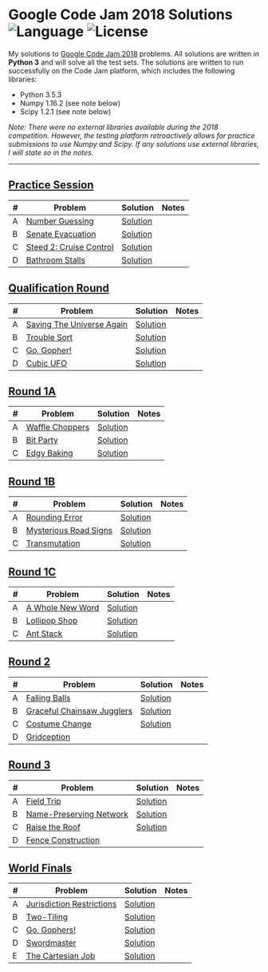 # Google Code Jam 2018 Solutions ![Language](https://img.shields.io/badge/language-Python%203-orange) ![License](https://img.shields.io/github/license/theXYZT/codejam-2020)

My solutions to [Google Code Jam 2018](https://codingcompetitions.withgoogle.com/codejam/archive/2018) problems. All solutions are written in **Python 3** and will solve all the test sets. The solutions are written to run successfully on the Code Jam platform, which includes the following libraries:

 * Python 3.5.3
 * Numpy 1.16.2 (see note below)
 * Scipy 1.2.1 (see note below)

*Note: There were no external libraries available during the 2018 competition.
However, the testing platform retroactively allows for practice submissions to
use Numpy and Scipy. If any solutions use external libraries, I will state so
in the notes.*

---

## [Practice Session](https://codingcompetitions.withgoogle.com/codejam/round/0000000000000130)

| # | Problem | Solution | Notes |
|---|---------|----------|-------|
| A | [Number Guessing](https://codingcompetitions.withgoogle.com/codejam/round/0000000000000130/0000000000000523) | [Solution](https://github.com/theXYZT/codejam-2018/blob/master/Practice%20Session/number-guessing.py) | |
| B | [Senate Evacuation](https://codingcompetitions.withgoogle.com/codejam/round/0000000000000130/00000000000004c0) | [Solution](https://github.com/theXYZT/codejam-2018/blob/master/Practice%20Session/senate-evacuation.py) | |
| C | [Steed 2: Cruise Control](https://codingcompetitions.withgoogle.com/codejam/round/0000000000000130/0000000000000524) | [Solution](https://github.com/theXYZT/codejam-2018/blob/master/Practice%20Session/steed-2-cruise-control.py) | |
| D | [Bathroom Stalls](https://codingcompetitions.withgoogle.com/codejam/round/0000000000000130/0000000000000652) | [Solution](https://github.com/theXYZT/codejam-2018/blob/master/Practice%20Session/bathroom-stalls.py) | |


## [Qualification Round](https://codingcompetitions.withgoogle.com/codejam/round/00000000000000cb)

| # | Problem | Solution | Notes |
|---|---------|----------|-------|
| A | [Saving The Universe Again](https://codingcompetitions.withgoogle.com/codejam/round/00000000000000cb/0000000000007966) | [Solution](https://github.com/theXYZT/codejam-2018/blob/master/Qualification%20Round/saving-the-universe-again.py) | |
| B | [Trouble Sort](https://codingcompetitions.withgoogle.com/codejam/round/00000000000000cb/00000000000079cb) | [Solution](https://github.com/theXYZT/codejam-2018/blob/master/Qualification%20Round/trouble-sort.py) | |
| C | [Go, Gopher!](https://codingcompetitions.withgoogle.com/codejam/round/00000000000000cb/0000000000007a30) | [Solution](https://github.com/theXYZT/codejam-2018/blob/master/Qualification%20Round/go-gopher.py) | |
| D | [Cubic UFO](https://codingcompetitions.withgoogle.com/codejam/round/00000000000000cb/00000000000079cc) | [Solution](https://github.com/theXYZT/codejam-2018/blob/master/Qualification%20Round/cubic-ufo.py) | |


## [Round 1A](https://codingcompetitions.withgoogle.com/codejam/round/0000000000007883)

| # | Problem | Solution | Notes |
|---|---------|----------|-------|
| A | [Waffle Choppers](https://codingcompetitions.withgoogle.com/codejam/round/0000000000007883/000000000003005a) | [Solution](https://github.com/theXYZT/codejam-2018/blob/master/Round%201A/waffle-choppers.py) | |
| B | [Bit Party](https://codingcompetitions.withgoogle.com/codejam/round/0000000000007883/000000000002fff6) | [Solution](https://github.com/theXYZT/codejam-2018/blob/master/Round%201A/bit-party.py) | |
| C | [Edgy Baking](https://codingcompetitions.withgoogle.com/codejam/round/0000000000007883/000000000002fff7) | [Solution](https://github.com/theXYZT/codejam-2018/blob/master/Round%201A/edgy-baking.py) | |


## [Round 1B](https://codingcompetitions.withgoogle.com/codejam/round/0000000000007764)

| # | Problem | Solution | Notes |
|---|---------|----------|-------|
| A | [Rounding Error](https://codingcompetitions.withgoogle.com/codejam/round/0000000000007764/0000000000036601) | [Solution](https://github.com/theXYZT/codejam-2018/blob/master/Round%201B/rounding-error.py) | |
| B | [Mysterious Road Signs](https://codingcompetitions.withgoogle.com/codejam/round/0000000000007764/000000000003675b) | [Solution](https://github.com/theXYZT/codejam-2018/blob/master/Round%201B/mysterious-road-signs.py) | |
| C | [Transmutation](https://codingcompetitions.withgoogle.com/codejam/round/0000000000007764/000000000003675c) | [Solution](https://github.com/theXYZT/codejam-2018/blob/master/Round%201B/transmutation.py) | |


## [Round 1C](https://codingcompetitions.withgoogle.com/codejam/round/0000000000007765)

| # | Problem | Solution | Notes |
|---|---------|----------|-------|
| A | [A Whole New Word](https://codingcompetitions.withgoogle.com/codejam/round/0000000000007765/000000000003e064) | [Solution](https://github.com/theXYZT/codejam-2018/blob/master/Round%201C/whole-new-word.py) | |
| B | [Lollipop Shop](https://codingcompetitions.withgoogle.com/codejam/round/0000000000007765/000000000003e068) | [Solution](https://github.com/theXYZT/codejam-2018/blob/master/Round%201C/lollipop-shop.py) | |
| C | [Ant Stack](https://codingcompetitions.withgoogle.com/codejam/round/0000000000007765/000000000003e0a8) | [Solution](https://github.com/theXYZT/codejam-2018/blob/master/Round%201C/ant-stack.py) | |


## [Round 2](https://codingcompetitions.withgoogle.com/codejam/round/0000000000007706)

| # | Problem | Solution | Notes |
|---|---------|----------|-------|
| A | [Falling Balls](https://codingcompetitions.withgoogle.com/codejam/round/0000000000007706/00000000000459f2) | [Solution](https://github.com/theXYZT/codejam-2018/blob/master/Round%202/falling-balls.py) | |
| B | [Graceful Chainsaw Jugglers](https://codingcompetitions.withgoogle.com/codejam/round/0000000000007706/00000000000459f3) | [Solution](https://github.com/theXYZT/codejam-2018/blob/master/Round%202/graceful-chainsaw-jugglers.py) | |
| C | [Costume Change](https://codingcompetitions.withgoogle.com/codejam/round/0000000000007706/0000000000045875) | [Solution](https://github.com/theXYZT/codejam-2018/blob/master/Round%202/costume-change.py) | |
| D | [Gridception](https://codingcompetitions.withgoogle.com/codejam/round/0000000000007706/00000000000459f4) | []() | |


## [Round 3](https://codingcompetitions.withgoogle.com/codejam/round/0000000000007707)

| # | Problem | Solution | Notes |
|---|---------|----------|-------|
| A | [Field Trip](https://codingcompetitions.withgoogle.com/codejam/round/0000000000007707/000000000004b7fe) | [Solution](https://github.com/theXYZT/codejam-2018/blob/master/Round%203/field-trip.py) | |
| B | [Name-Preserving Network](https://codingcompetitions.withgoogle.com/codejam/round/0000000000007707/000000000004ba29) | [Solution](https://github.com/theXYZT/codejam-2018/blob/master/Round%203/name-preserving-network.py) | |
| C | [Raise the Roof](https://codingcompetitions.withgoogle.com/codejam/round/0000000000007707/000000000004b90d) | [Solution](https://github.com/theXYZT/codejam-2018/blob/master/Round%203/raise-the-roof.py) | |
| D | [Fence Construction](https://codingcompetitions.withgoogle.com/codejam/round/0000000000007707/000000000004b90e) | []() | |


## [World Finals](https://codingcompetitions.withgoogle.com/codejam/round/0000000000007766)

| # | Problem | Solution | Notes |
|---|---------|----------|-------|
| A | [Jurisdiction Restrictions](https://codingcompetitions.withgoogle.com/codejam/round/0000000000007766/000000000004dbbd) | [Solution]() | |
| B | [Two-Tiling](https://codingcompetitions.withgoogle.com/codejam/round/0000000000007766/000000000004da97) | [Solution]() | |
| C | [Go, Gophers!](https://codingcompetitions.withgoogle.com/codejam/round/0000000000007766/000000000004da2d) | [Solution]() | |
| D | [Swordmaster](https://codingcompetitions.withgoogle.com/codejam/round/0000000000007766/000000000004d961) | [Solution]() | |
| E | [The Cartesian Job](https://codingcompetitions.withgoogle.com/codejam/round/0000000000007766/000000000004d962) | [Solution]() | |
